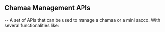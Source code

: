 ## Chamaa Management APIs

-- A set of APIs that can be used to manage a chamaa or a mini sacco. With several functionalities like:

